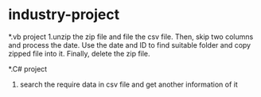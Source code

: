 # industry-project
*.vb project
1.unzip the zip file and file the csv file. Then, skip two columns and process the date. Use the date and ID to find suitable folder and copy zipped file into it. Finally, delete the zip file.

*.C# project
1. search the require data in csv file and get another information of it
